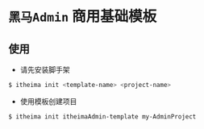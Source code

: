 # `黑马Admin` 商用基础模板

## 使用

* 请先安装脚手架

```bash
$ itheima init <template-name> <project-name>
```

* 使用模板创建项目

```bash
$ itheima init itheimaAdmin-template my-AdminProject
```
